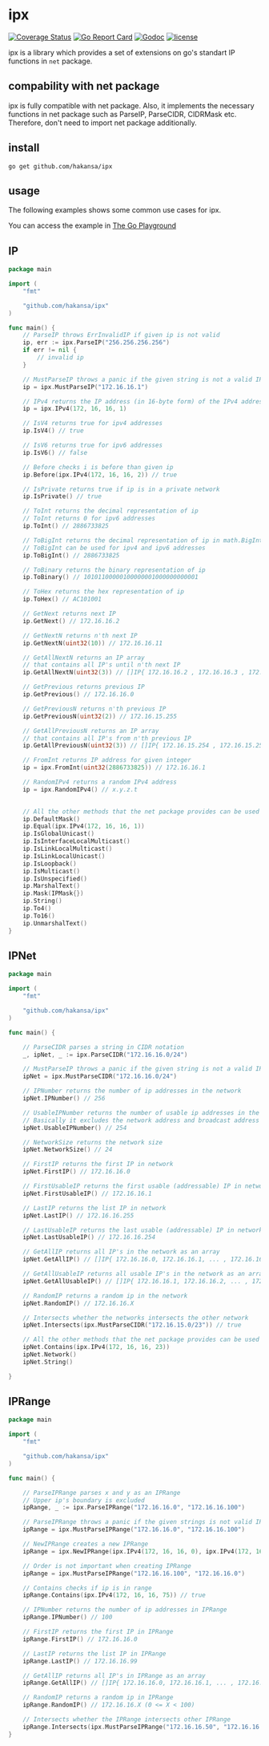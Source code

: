 # ipx

[![Coverage Status](https://coveralls.io/repos/github/hakansa/ipx/badge.svg?branch=main)](https://coveralls.io/github/hakansa/ipx?branch=main) [![Go Report Card](https://goreportcard.com/badge/github.com/hakansa/ipx)](https://goreportcard.com/report/github.com/hakansa/ipx) [![Godoc](http://img.shields.io/badge/godoc-reference-blue.svg?style=flat)](https://godoc.org/github.com/hakansa/ipx) [![license](http://img.shields.io/badge/license-MIT-red.svg?style=flat)](https://raw.githubusercontent.com/hakansa/ipx/master/LICENSE)

ipx is a library which provides a set of extensions on go's standart IP functions in `net` package.

## compability with net package
ipx is fully compatible with net package.
Also, it implements the necessary functions in net package such as ParseIP, ParseCIDR, CIDRMask etc.
Therefore, don't need to import net package additionally.

## install

    go get github.com/hakansa/ipx

## usage

The following examples shows some common use cases for ipx.

You can access the example in [The Go Playground](https://play.golang.org/p/Hlic8q3BQMw)

## IP 
```go
package main

import (
	"fmt"

	"github.com/hakansa/ipx"
)

func main() {
	// ParseIP throws ErrInvalidIP if given ip is not valid
	ip, err := ipx.ParseIP("256.256.256.256")
	if err != nil {
		// invalid ip
	}

	// MustParseIP throws a panic if the given string is not a valid IP address
	ip = ipx.MustParseIP("172.16.16.1")

	// IPv4 returns the IP address (in 16-byte form) of the IPv4 address a.b.c.d.
	ip = ipx.IPv4(172, 16, 16, 1)

	// IsV4 returns true for ipv4 addresses
	ip.IsV4() // true

	// IsV6 returns true for ipv6 addresses
	ip.IsV6() // false 

	// Before checks i is before than given ip 
	ip.Before(ipx.IPv4(172, 16, 16, 2)) // true 

	// IsPrivate returns true if ip is in a private network
	ip.IsPrivate() // true

	// ToInt returns the decimal representation of ip
	// ToInt returns 0 for ipv6 addresses
	ip.ToInt() // 2886733825

	// ToBigInt returns the decimal representation of ip in math.BigInt format
	// ToBigInt can be used for ipv4 and ipv6 addresses
	ip.ToBigInt() // 2886733825

	// ToBinary returns the binary representation of ip
	ip.ToBinary() // 10101100000100000001000000000001

	// ToHex returns the hex representation of ip
	ip.ToHex() // AC101001

	// GetNext returns next IP
	ip.GetNext() // 172.16.16.2

	// GetNextN returns n'th next IP
	ip.GetNextN(uint32(10)) // 172.16.16.11

	// GetAllNextN returns an IP array
	// that contains all IP's until n'th next IP
	ip.GetAllNextN(uint32(3)) // []IP{ 172.16.16.2 , 172.16.16.3 , 172.16.16.4 }

	// GetPrevious returns previous IP
	ip.GetPrevious() // 172.16.16.0

	// GetPreviousN returns n'th previous IP
	ip.GetPreviousN(uint32(2)) // 172.16.15.255

	// GetAllPreviousN returns an IP array
	// that contains all IP's from n'th previous IP
	ip.GetAllPreviousN(uint32(3)) // []IP{ 172.16.15.254 , 172.16.15.255 , 172.16.16.0 }

	// FromInt returns IP address for given integer
	ip = ipx.FromInt(uint32(2886733825)) // 172.16.16.1

	// RandomIPv4 returns a random IPv4 address
	ip = ipx.RandomIPv4() // x.y.z.t

	
	// All the other methods that the net package provides can be used with ipx
	ip.DefaultMask()
	ip.Equal(ipx.IPv4(172, 16, 16, 1))
	ip.IsGlobalUnicast()
	ip.IsInterfaceLocalMulticast()
	ip.IsLinkLocalMulticast()
	ip.IsLinkLocalUnicast()
	ip.IsLoopback()
	ip.IsMulticast()
	ip.IsUnspecified()
	ip.MarshalText()
	ip.Mask(IPMask{})
	ip.String()
	ip.To4()
	ip.To16()
	ip.UnmarshalText()
}

```
## IPNet
```go
package main

import (
	"fmt"

	"github.com/hakansa/ipx"
)

func main() {

	// ParseCIDR parses a string in CIDR notation
	_, ipNet, _ := ipx.ParseCIDR("172.16.16.0/24")

	// MustParseIP throws a panic if the given string is not a valid IP Network
	ipNet = ipx.MustParseCIDR("172.16.16.0/24")

	// IPNumber returns the number of ip addresses in the network
	ipNet.IPNumber() // 256

	// UsableIPNumber returns the number of usable ip addresses in the network
	// Basically it excludes the network address and broadcast address
	ipNet.UsableIPNumber() // 254

	// NetworkSize returns the network size
	ipNet.NetworkSize() // 24

	// FirstIP returns the first IP in network 
	ipNet.FirstIP() // 172.16.16.0

	// FirstUsableIP returns the first usable (addressable) IP in network
	ipNet.FirstUsableIP() // 172.16.16.1

	// LastIP returns the list IP in network
	ipNet.LastIP() // 172.16.16.255

	// LastUsableIP returns the last usable (addressable) IP in network
	ipNet.LastUsableIP() // 172.16.16.254

	// GetAllIP returns all IP's in the network as an array
	ipNet.GetAllIP() // []IP{ 172.16.16.0, 172.16.16.1, ... , 172.16.16.255 }

	// GetAllUsableIP returns all usable IP's in the network as an array
	ipNet.GetAllUsableIP() // []IP{ 172.16.16.1, 172.16.16.2, ... , 172.16.16.254 }

	// RandomIP returns a random ip in the network
	ipNet.RandomIP() // 172.16.16.X

	// Intersects whether the networks intersects the other network
	ipNet.Intersects(ipx.MustParseCIDR("172.16.15.0/23")) // true

	// All the other methods that the net package provides can be used with ipx
	ipNet.Contains(ipx.IPv4(172, 16, 16, 23))
	ipNet.Network()
	ipNet.String()

}
```

## IPRange
```go
package main

import (
	"fmt"

	"github.com/hakansa/ipx"
)

func main() {

	// ParseIPRange parses x and y as an IPRange
	// Upper ip's boundary is excluded
	ipRange, _ := ipx.ParseIPRange("172.16.16.0", "172.16.16.100")

	// ParseIPRange throws a panic if the given strings is not valid IP addresses
	ipRange = ipx.MustParseIPRange("172.16.16.0", "172.16.16.100")

	// NewIPRange creates a new IPRange
	ipRange = ipx.NewIPRange(ipx.IPv4(172, 16, 16, 0), ipx.IPv4(172, 16, 16, 100))

	// Order is not important when creating IPRange
	ipRange = ipx.MustParseIPRange("172.16.16.100", "172.16.16.0")

	// Contains checks if ip is in range
	ipRange.Contains(ipx.IPv4(172, 16, 16, 75)) // true

	// IPNumber returns the number of ip addresses in IPRange
	ipRange.IPNumber() // 100

	// FirstIP returns the first IP in IPRange 
	ipRange.FirstIP() // 172.16.16.0

	// LastIP returns the list IP in IPRange
	ipRange.LastIP() // 172.16.16.99

	// GetAllIP returns all IP's in IPRange as an array
	ipRange.GetAllIP() // []IP{ 172.16.16.0, 172.16.16.1, ... , 172.16.16.99 }

	// RandomIP returns a random ip in IPRange
	ipRange.RandomIP() // 172.16.16.X (0 <= X < 100)

	// Intersects whether the IPRange intersects other IPRange
	ipRange.Intersects(ipx.MustParseIPRange("172.16.16.50", "172.16.16.150")) // true
}

```